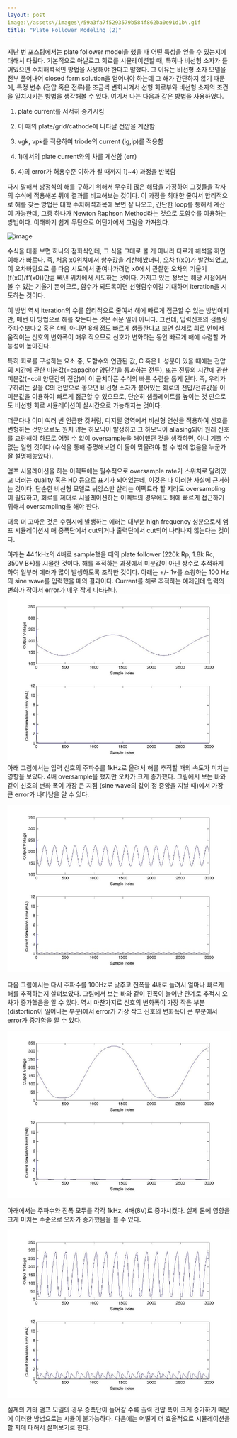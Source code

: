 ```yaml
---
layout: post
image:\/assets\/images\/59a3fa7f5293579b584f862ba0e91d1b\.gif
title: "Plate Follower Modeling (2)"
---
```



지난 번 포스팅에서는 plate follower model을 했을 때 어떤 특성을 얻을 수 있는지에 대해서 다뤘다. 기본적으로 아날로그 회로를 시뮬레이션할 때, 특히나 비선형 소자가 들어있으면 수치해석적인 방법을 사용해야 한다고 말했다. 그 이유는 비선형 소자 모델을 전부 풀어내어 closed form solution을 얻어내야 하는데 그 해가 간단하지 않기 때문에, 특정 변수 (전압 혹은 전류)를 조금씩 변화시켜서 선형 회로부와 비선형 소자의 조건을 일치시키는 방법을 생각해볼 수 있다. 여기서 나는 다음과 같은 방법을 사용하였다.




1) plate current를 서서히 증가시킴

2) 이 때의 plate/grid/cathode에 나타날 전압을 계산함

3) vgk, vpk를 적용하여 triode의 current (ig,ip)를 적용함

4) 1)에서의 plate current와의 차를 계산함 (err)

5) 4)의 error가 허용수준 이하가 될 때까지 1)~4) 과정을 반복함




다시 말해서 방정식의 해를 구하기 위해서 무수히 많은 해답을 가정하여 그것들을 각자의 수식에 적용해본 뒤에 결과를 비교해보는 것이다. 이 과정을 최대한 줄여서 합리적으로 해를 찾는 방법은 대학 수치해석과목에 보면 잘 나오고, 간단한 loop를 통해서 계산이 가능한데, 그중 하나가 Newton Raphson Method라는 것으로 도함수를 이용하는 방법이다. 이해하기 쉽게 무단으로 어딘가에서 그림을 가져왔다. 






![image](/assets/images/59a3fa7f5293579b584f862ba0e91d1b.gif)

















수식을 대충 보면 하나의 점화식인데, 그 식을 그대로 볼 게 아니라 다르게 해석을 하면 이해가 빠르다. 즉, 처음 x0위치에서 함수값을 계산해봤더니, 오차 f(x0)가 발견되었고, 이 오차바탕으로 를 다음 시도에서 줄여나가려면 x0에서 관찰한 오차의 기울기 (f(x0)/f’(x0))만큼 빼낸 위치에서 시도하는 것이다. 가지고 있는 정보는 해당 시점에서 볼 수 있는 기울기 뿐이므로, 함수가 되도록이면 선형함수이길 기대하며 iteration을 시도하는 것이다. 




이 방법 역시 iteration의 수를 합리적으로 줄여서 해에 빠르게 접근할 수 있는 방법이지만, 매번 이 방법으로 해를 찾는다는 것은 쉬운 일이 아니다. 그런데, 입력신호의 샘플링 주파수보다 2 혹은 4배, 아니면 8배 정도 빠르게 샘플한다고 보면 실제로 회로 안에서 움직이는 신호의 변화폭이 매우 작으므로 신호가 변화하는 동안 빠르게 해에 수렴할 가능성이 높아진다. 




특히 회로를 구성하는 요소 중, 도함수와 연관된 값, C 혹은 L 성분이 있을 때에는 전압의 시간에 관한 미분값(=capacitor 양단간을 통과하는 전류), 또는 전류의 시간에 관한 미분값(=coil 양단간의 전압)이 이 골치아픈 수식의 빠른 수렴을 돕게 된다. 즉, 우리가 구하려는 값을 C의 전압으로 놓으면 비선형 소자가 붙어있는 회로의 전압/전류값을 이 미분값을 이용하여 빠르게 접근할 수 있으므로, 단순히 샘플레이트를 높이는 것 만으로도 비선형 회로 시뮬레이션이 실시간으로 가능해지는 것이다.




더군다나 이미 여러 번 언급한 것처럼, 디지털 영역에서 비선형 연산을 적용하여 신호를 변형하는 것만으로도 원치 않는 하모닉이 발생하고 그 하모닉이 aliasing되어 원래 신호를 교란해야 하므로 어쩔 수 없이 oversample을 해야했던 것을 생각하면, 아니 기쁠 수 없는 일인 것이다 (수식을 통해 증명해보면 이 둘이 맞물려야 할 수 밖에 없음을 누군가 잘 설명해놓았다).




앰프 시뮬레이션을 하는 이펙트에는 필수적으로 oversample rate가 스위치로 달려있고 더러는 quality 혹은 HD 등으로 표기가 되어있는데, 이것은 다 이러한 사실에 근거하는 것이다. 단순한 비선형 모델로 뉘앙스만 살리는 이펙트라 할 지라도 oversampling이 필요하고, 회로를 제대로 시뮬레이션하는 이펙트의 경우에도 해에 빠르게 접근하기 위해서 oversampling을 해야 한다.




더욱 더 고마운 것은 수렴시에 발생하는 에러는 대부분 high frequency 성분으로서 앰프 시뮬레이션시 매 증폭단에서 cut되거나 출력단에서 cut되어 나타나지 않는다는 것이다.




아래는 44.1kHz의 4배로 sample했을 때의 plate follower (220k Rp, 1.8k Rc, 350V B+)를 시뮬한 것이다. 해를 추적하는 과정에서 미분값이 아닌 상수로 추적하게 하여 일부러 에러가 많이 발생하도록 조작한 것이다. 아래는 +/- 1v를 스윙하는 100 Hz의 sine wave를 입력했을 때의 결과이다. Current를 해로 추적하는 예제인데 입력의 변화가 작아서 error가 매우 작게 나타난다.
![image](/assets/images/83bbc462ff2155f72559a1de856fdb29.jpg)
아래 그림에서는 입력 신호의 주파수를 1kHz로 올려서 해를 추적할 때의 속도가 미치는 영향을 보았다. 4배 oversample을 했지만 오차가 크게 증가했다. 그림에서 보는 바와 같이 신호의 변화 폭이 가장 큰 지점 (sine wave의 값이 정 중앙을 지날 때)에서 가장 큰 error가 나타남을 알 수 있다.



![image](/assets/images/0269663dd2801300f476b196ae95b5ed.jpg)


다음 그림에서는 다시 주파수를 100Hz로 낮추고 진폭을 4배로 늘려서 얼마나 빠르게 해를 추적하는지 살펴보았다. 그림에서 보는 바와 같이 진폭이 늘어난 관계로 추적시 오차가 증가했음을 알 수 있다. 역시 마찬가지로 신호의 변화폭이 가장 작은 부분 (distortion이 일어나는 부분)에서 error가 가장 작고 신호의 변화폭이 큰 부분에서 error가 증가함을 알 수 있다.



![image](/assets/images/019ea15ea9966775c7d9901057ef131b.jpg)


아래에서는 주파수와 진폭 모두를 각각 1kHz, 4배(8V)로 증가시켰다. 실제 톤에 영향을 크게 미치는 수준으로 오차가 증가했음을 볼 수 있다. 



![image](/assets/images/db1f33a7c1f56827014b8ec4c8b5d75a.jpg)




실제의 기타 앰프 모델의 경우 증폭단이 늘어갈 수록 출력 전압 폭이 크게 증가하기 때문에 이러한 방법으로는 시뮬이 불가능하다. 다음에는 어떻게 더 효율적으로 시뮬레이션을 할 지에 대해서 살펴보기로 한다.





